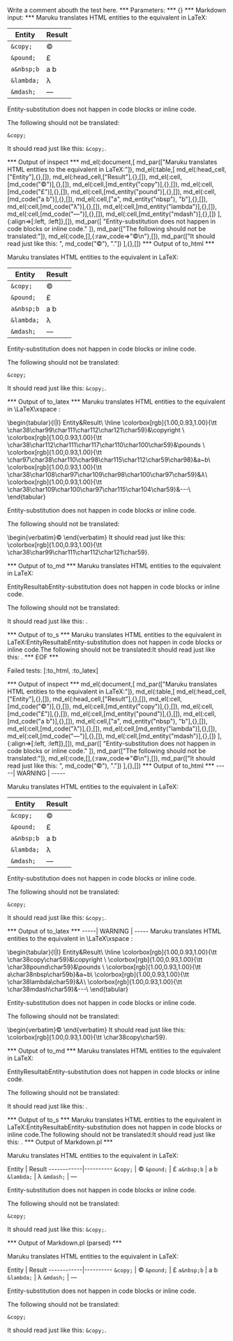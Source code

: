 Write a comment abouth the test here.
*** Parameters: ***
{}
*** Markdown input: ***
Maruku translates HTML entities to the equivalent in LaTeX:

Entity      | Result
------------|----------
`&copy;`    |  &copy;
`&pound;`   |  &pound;
`a&nbsp;b`  |  a&nbsp;b
`&lambda;`  |  &lambda;
`&mdash;`   |  &mdash;


Entity-substitution does not happen in code blocks or inline code.

The following should not be translated:

	&copy;

It should read just like this: `&copy;`.


*** Output of inspect ***
md_el(:document,[
	md_par(["Maruku translates HTML entities to the equivalent in LaTeX:"]),
	md_el(:table,[
		md_el(:head_cell,["Entity"],{},[]),
		md_el(:head_cell,["Result"],{},[]),
		md_el(:cell,[md_code("&copy;")],{},[]),
		md_el(:cell,[md_entity("copy")],{},[]),
		md_el(:cell,[md_code("&pound;")],{},[]),
		md_el(:cell,[md_entity("pound")],{},[]),
		md_el(:cell,[md_code("a&nbsp;b")],{},[]),
		md_el(:cell,["a", md_entity("nbsp"), "b"],{},[]),
		md_el(:cell,[md_code("&lambda;")],{},[]),
		md_el(:cell,[md_entity("lambda")],{},[]),
		md_el(:cell,[md_code("&mdash;")],{},[]),
		md_el(:cell,[md_entity("mdash")],{},[])
	],{:align=>[:left, :left]},[]),
	md_par([
		"Entity-substitution does not happen in code blocks or inline code."
	]),
	md_par(["The following should not be translated:"]),
	md_el(:code,[],{:raw_code=>"&copy;\n"},[]),
	md_par(["It should read just like this: ", md_code("&copy;"), "."])
],{},[])
*** Output of to_html ***

<p>Maruku translates HTML entities to the equivalent in LaTeX:</p>
<table><thead><tr><th>Entity</th><th>Result</th></tr></thead><tbody><tr><td style='text-align: left;'><code>&amp;copy;</code></td><td style='text-align: left;'>&#169;</td></tr><tr><td style='text-align: left;'><code>&amp;pound;</code></td><td style='text-align: left;'>&#163;</td></tr><tr><td style='text-align: left;'><code>a&amp;nbsp;b</code></td><td style='text-align: left;'>a&#160;b</td></tr><tr><td style='text-align: left;'><code>&amp;lambda;</code></td><td style='text-align: left;'>&#955;</td></tr><tr><td style='text-align: left;'><code>&amp;mdash;</code></td><td style='text-align: left;'>&#8212;</td></tr></tbody></table>
<p>Entity-substitution does not happen in code blocks or inline code.</p>

<p>The following should not be translated:</p>
<pre><code>&amp;copy;
</code></pre>
<p>It should read just like this: <code>&amp;copy;</code>.</p>

*** Output of to_latex ***
Maruku translates HTML entities to the equivalent in \LaTeX\xspace :

\begin{tabular}{l|l}
Entity&Result\\
\hline 
\colorbox[rgb]{1.00,0.93,1.00}{\tt \char38\char99\char111\char112\char121\char59}&\copyright \\
\colorbox[rgb]{1.00,0.93,1.00}{\tt \char38\char112\char111\char117\char110\char100\char59}&\pounds \\
\colorbox[rgb]{1.00,0.93,1.00}{\tt \char97\char38\char110\char98\char115\char112\char59\char98}&a~b\\
\colorbox[rgb]{1.00,0.93,1.00}{\tt \char38\char108\char97\char109\char98\char100\char97\char59}&$\lambda$\\
\colorbox[rgb]{1.00,0.93,1.00}{\tt \char38\char109\char100\char97\char115\char104\char59}&---\\
\end{tabular}

Entity-substitution does not happen in code blocks or inline code.

The following should not be translated:

\begin{verbatim}&copy;
\end{verbatim}
It should read just like this: \colorbox[rgb]{1.00,0.93,1.00}{\tt \char38\char99\char111\char112\char121\char59}.


*** Output of to_md ***
Maruku translates HTML entities to the
equivalent in LaTeX:

EntityResultabEntity-substitution does not happen in
code blocks or inline code.

The following should not be translated:

It should read just like this: .


*** Output of to_s ***
Maruku translates HTML entities to the equivalent in LaTeX:EntityResultabEntity-substitution does not happen in code blocks or inline code.The following should not be translated:It should read just like this: .
*** EOF ***




Failed tests:   [:to_html, :to_latex] 

*** Output of inspect ***
md_el(:document,[
	md_par(["Maruku translates HTML entities to the equivalent in LaTeX:"]),
	md_el(:table,[
		md_el(:head_cell,["Entity"],{},[]),
		md_el(:head_cell,["Result"],{},[]),
		md_el(:cell,[md_code("&copy;")],{},[]),
		md_el(:cell,[md_entity("copy")],{},[]),
		md_el(:cell,[md_code("&pound;")],{},[]),
		md_el(:cell,[md_entity("pound")],{},[]),
		md_el(:cell,[md_code("a&nbsp;b")],{},[]),
		md_el(:cell,["a", md_entity("nbsp"), "b"],{},[]),
		md_el(:cell,[md_code("&lambda;")],{},[]),
		md_el(:cell,[md_entity("lambda")],{},[]),
		md_el(:cell,[md_code("&mdash;")],{},[]),
		md_el(:cell,[md_entity("mdash")],{},[])
	],{:align=>[:left, :left]},[]),
	md_par([
		"Entity-substitution does not happen in code blocks or inline code."
	]),
	md_par(["The following should not be translated:"]),
	md_el(:code,[],{:raw_code=>"&copy;\n"},[]),
	md_par(["It should read just like this: ", md_code("&copy;"), "."])
],{},[])
*** Output of to_html ***
-----| WARNING | -----

<p>Maruku translates HTML entities to the equivalent in LaTeX:</p>
<table><thead><tr><th>Entity</th><th>Result</th></tr></thead><tbody><tr><td style='text-align: left;'><code>&amp;copy;</code></td><td style='text-align: left;'>&#169;</td>
</tr><tr><td style='text-align: left;'><code>&amp;pound;</code></td><td style='text-align: left;'>&#163;</td>
</tr><tr><td style='text-align: left;'><code>a&amp;nbsp;b</code></td><td style='text-align: left;'>a&#160;b</td>
</tr><tr><td style='text-align: left;'><code>&amp;lambda;</code></td><td style='text-align: left;'>&#955;</td>
</tr><tr><td style='text-align: left;'><code>&amp;mdash;</code></td><td style='text-align: left;'>&#8212;</td>
</tr></tbody></table>
<p>Entity-substitution does not happen in code blocks or inline code.</p>

<p>The following should not be translated:</p>
<pre><code>&amp;copy;
</code></pre>
<p>It should read just like this: <code>&amp;copy;</code>.</p>

*** Output of to_latex ***
-----| WARNING | -----
Maruku translates HTML entities to the equivalent in \LaTeX\xspace :

\begin{tabular}{l|l}
Entity&Result\\
\hline 
\colorbox[rgb]{1.00,0.93,1.00}{\tt \char38copy\char59}&\copyright \\
\colorbox[rgb]{1.00,0.93,1.00}{\tt \char38pound\char59}&\pounds \\
\colorbox[rgb]{1.00,0.93,1.00}{\tt a\char38nbsp\char59b}&a~b\\
\colorbox[rgb]{1.00,0.93,1.00}{\tt \char38lambda\char59}&$\lambda$\\
\colorbox[rgb]{1.00,0.93,1.00}{\tt \char38mdash\char59}&---\\
\end{tabular}

Entity-substitution does not happen in code blocks or inline code.

The following should not be translated:

\begin{verbatim}&copy;
\end{verbatim}
It should read just like this: \colorbox[rgb]{1.00,0.93,1.00}{\tt \char38copy\char59}.


*** Output of to_md ***
Maruku translates HTML entities to the
equivalent in LaTeX:

EntityResultabEntity-substitution does not happen in
code blocks or inline code.

The following should not be translated:

It should read just like this: .


*** Output of to_s ***
Maruku translates HTML entities to the equivalent in LaTeX:EntityResultabEntity-substitution does not happen in code blocks or inline code.The following should not be translated:It should read just like this: .
*** Output of Markdown.pl ***
<p>Maruku translates HTML entities to the equivalent in LaTeX:</p>

<p>Entity      | Result
------------|----------
<code>&amp;copy;</code>    |  &copy;
<code>&amp;pound;</code>   |  &pound;
<code>a&amp;nbsp;b</code>  |  a&nbsp;b
<code>&amp;lambda;</code>  |  &lambda;
<code>&amp;mdash;</code>   |  &mdash;</p>

<p>Entity-substitution does not happen in code blocks or inline code.</p>

<p>The following should not be translated:</p>

<pre><code>&amp;copy;
</code></pre>

<p>It should read just like this: <code>&amp;copy;</code>.</p>

*** Output of Markdown.pl (parsed) ***
<p>Maruku translates HTML entities to the equivalent in LaTeX:</p
   ><p>Entity      | Result
------------|----------
<code>&amp;copy;</code
     >    |  &copy;
<code>&amp;pound;</code
     >   |  &pound;
<code>a&amp;nbsp;b</code
     >  |  a&nbsp;b
<code>&amp;lambda;</code
     >  |  &lambda;
<code>&amp;mdash;</code
     >   |  &mdash;</p
   ><p>Entity-substitution does not happen in code blocks or inline code.</p
   ><p>The following should not be translated:</p
   ><pre
     ><code>&amp;copy;
</code
   ></pre
   ><p>It should read just like this: <code>&amp;copy;</code
     >.</p
 >